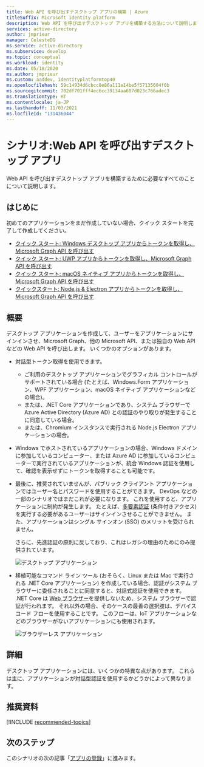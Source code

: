 ```yaml
---
title: Web API を呼び出すデスクトップ アプリの構築 | Azure
titleSuffix: Microsoft identity platform
description: Web API を呼び出すデスクトップ アプリを構築する方法について説明します (概要)
services: active-directory
author: jmprieur
manager: CelesteDG
ms.service: active-directory
ms.subservice: develop
ms.topic: conceptual
ms.workload: identity
ms.date: 05/18/2020
ms.author: jmprieur
ms.custom: aaddev, identityplatformtop40
ms.openlocfilehash: 59c14934d6cbcc8e86a111e14be5f57135604f0b
ms.sourcegitcommit: 702df701fff4ec6cc39134aa607d023c766adec3
ms.translationtype: HT
ms.contentlocale: ja-JP
ms.lasthandoff: 11/03/2021
ms.locfileid: "131436044"
---
```

# <a name="scenario-desktop-app-that-calls-web-apis"></a>シナリオ:Web API を呼び出すデスクトップ アプリ

Web API を呼び出すデスクトップ アプリを構築するために必要なすべてのことについて説明します。

## <a name="get-started"></a>はじめに

初めてのアプリケーションをまだ作成していない場合、クイック スタートを完了して作成してください。

- [クイック スタート: Windows デスクトップ アプリからトークンを取得し、Microsoft Graph API を呼び出す](./quickstart-v2-windows-desktop.md)
- [クイック スタート: UWP アプリからトークンを取得し、Microsoft Graph API を呼び出す](./quickstart-v2-uwp.md)
- [クイック スタート: macOS ネイティブ アプリからトークンを取得し、Microsoft Graph API を呼び出す](./quickstart-v2-ios.md)
- [クイックスタート: Node.js & Electron アプリからトークンを取得し、Microsoft Graph API を呼び出す](./quickstart-v2-nodejs-desktop.md)

## <a name="overview"></a>概要

デスクトップ アプリケーションを作成して、ユーザーをアプリケーションにサインインさせ、Microsoft Graph、他の Microsoft API、または独自の Web API などの Web API を呼び出します。 いくつかのオプションがあります。

- 対話型トークン取得を使用できます。

  - ご利用のデスクトップ アプリケーションでグラフィカル コントロールがサポートされている場合 (たとえば、Windows.Form アプリケーション、WPF アプリケーション、macOS ネイティブ アプリケーションなどの場合)。
  - または、.NET Core アプリケーションであり、システム ブラウザーで Azure Active Directory (Azure AD) との認証のやり取りが発生することに同意している場合。
  - または、Chromium インスタンスで実行される Node.js Electron アプリケーションの場合。

- Windows でホストされているアプリケーションの場合、Windows ドメインに参加しているコンピューター、または Azure AD に参加しているコンピューターで実行されているアプリケーションが、統合 Windows 認証を使用して、確認を表示せずにトークンを取得することも可能です。
- 最後に、推奨されていませんが、パブリック クライアント アプリケーションではユーザー名とパスワードを使用することができます。 DevOps などの一部のシナリオではまだこれが必要になります。 これを使用すると、アプリケーションに制約が発生します。 たとえば、[多要素認証](../authentication/concept-mfa-howitworks.md) (条件付きアクセス) を実行する必要があるユーザーはサインインさせることができません。 また、アプリケーションはシングル サインオン (SSO) のメリットを受けられません。

  さらに、先進認証の原則に反しており、これはレガシの理由のためにのみ提供されています。

  ![デスクトップ アプリケーション](media/scenarios/desktop-app.svg)

- 移植可能なコマンド ライン ツール (おそらく、Linux または Mac で実行される .NET Core アプリケーション) を作成している場合、認証がシステム ブラウザーに委任されることに同意すると、対話式認証を使用できます。 .NET Core は [Web ブラウザー](https://aka.ms/msal-net-uses-web-browser)を提供しないため、システム ブラウザーで認証が行われます。 それ以外の場合、そのケースの最善の選択肢は、デバイス コード フローを使用することです。 このフローは、IoT アプリケーションなどのブラウザーがないアプリケーションにも使用されます。

  ![ブラウザーレス アプリケーション](media/scenarios/device-code-flow-app.svg)

## <a name="specifics"></a>詳細

デスクトップ アプリケーションには、いくつかの特異な点があります。 これらは主に、アプリケーションが対話型認証を使用するかどうかによって異なります。

## <a name="recommended-reading"></a>推奨資料

[!INCLUDE [recommended-topics](../../../includes/active-directory-develop-scenarios-prerequisites.md)]

## <a name="next-steps"></a>次のステップ

このシナリオの次の記事「[アプリの登録](scenario-desktop-app-registration.md)」に進みます。
